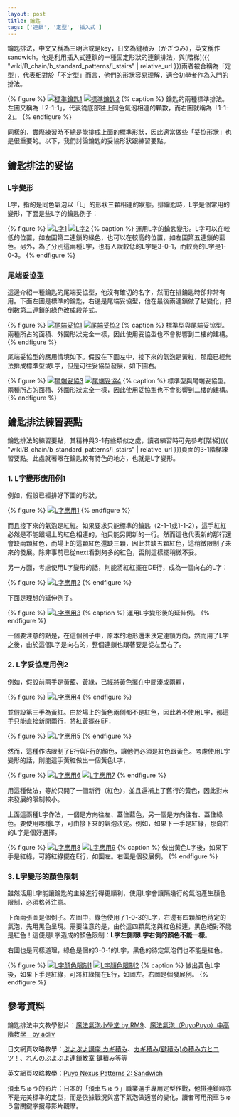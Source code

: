 ```yaml
---
layout: post
title: 鑰匙
tags: ['連鎖', '定型', '插入式']
---
```


鑰匙排法，中文又稱為三明治或是key，日文為鍵積み（かぎつみ），英文稱作sandwich。他是利用插入式連鎖的一種固定形狀的連鎖排法，與[階梯]({{ "wiki/B_chain/b_standard_patterns/i_stairs" | relative_url }})兩者被合稱為「定型」，代表相對於「不定型」而言，他們的形狀容易理解，適合初學者作為入門的排法。

{% figure %}
  [![標準鑰匙1](https://i.imgur.com/mdv10Al.png)](https://puyonexus.com/chainsim/chain/Ztuv6)
  [![標準鑰匙2](https://i.imgur.com/EZrXBid.png)](https://puyonexus.com/chainsim/chain/ibFse)
{% caption %}
鑰匙的兩種標準排法。左圖又稱為「2-1-1」，代表從底部往上同色氣泡相連的顆數，而右圖就稱為「1-1-2」。
{% endfigure %}

同樣的，實際練習時不總是能排成上面的標準形狀，因此適當做些「妥協形狀」也是很重要的。以下，我們討論鑰匙的妥協形狀跟練習要點。

## 鑰匙排法的妥協

### L字變形

L字，指的是同色氣泡以「L」的形狀三顆相連的狀態。排鑰匙時，L字是個常用的變形，下面是些L字的鑰匙例子：


{% figure %}
  [![L字1](https://i.imgur.com/keNBFqE.png)](https://puyonexus.com/chainsim/chain/FtQJ2)
  [![L字2](https://i.imgur.com/SyUBkF5.png)](https://puyonexus.com/chainsim/chain/XFACR)
{% caption %}
運用L字的鑰匙變形。L字可以在較低的位置，如左圖第二連鎖的綠色，也可以在較高的位置，如左圖第五連鎖的藍色。另外，為了分別這兩種L字，也有人說較低的L字是3-0-1，而較高的L字是1-0-3。
{% endfigure %}

### 尾端妥協型

這邊介紹一種鑰匙的尾端妥協型，他沒有確切的名字，然而在排鑰匙時卻非常有用。下面左圖是標準的鑰匙，右邊是尾端妥協型，他在最後兩連鎖做了點變化，把倒數第二連鎖的綠色改成段差式。
 
{% figure %}
  [![尾端妥協1](https://i.imgur.com/5Q5BIHj.png)](https://puyonexus.com/chainsim/chain/M2Jqv)
  [![尾端妥協2](https://i.imgur.com/Yb8Rard.png)](https://puyonexus.com/chainsim/chain/4o3VQ)
{% caption %}
標準型與尾端妥協型。兩種所占的面積、外圍形狀完全一樣，因此使用妥協型也不會影響到二樓的建構。
{% endfigure %}

尾端妥協型的應用情境如下。假設在下圖左中，接下來的氣泡是黃紅，那麼已經無法排成標準型或L字，但是可往妥協型發展，如下圖右。

{% figure %}
  [![尾端妥協3](https://i.imgur.com/XaxcBeQ.png)](https://puyonexus.com/chainsim/chain/PAjHL)
  [![尾端妥協4](https://i.imgur.com/GaTWA5Z.png)](https://puyonexus.com/chainsim/chain/PN6kD)
{% caption %}
標準型與尾端妥協型。兩種所占的面積、外圍形狀完全一樣，因此使用妥協型也不會影響到二樓的建構。
{% endfigure %}

## 鑰匙排法練習要點

鑰匙排法的練習要點，其精神與3-1有些類似之處，讀者練習時可先參考[階梯]({{ "wiki/B_chain/b_standard_patterns/i_stairs" | relative_url }})頁面的3-1階梯練習要點。此處就著眼在鑰匙較有特色的地方，也就是L字變形。

### 1. L字變形應用例1

例如，假設已經排好下圖的形狀，
 
{% figure %}
  [![L字應用1](https://i.imgur.com/23FdWxy.png)](https://puyonexus.com/chainsim/chain/aFCfg)
{% endfigure %}

而且接下來的氣泡是紅紅。如果要求只能標準的鑰匙（2-1-1或1-1-2），這手紅紅必然是不能跟場上的紅色相連的，他只能另開新的一行。然而這也代表新的那行還會缺兩顆紅色，而場上的這顆紅色還缺三顆，因此共缺五顆紅色，這稍微限制了未來的發展。除非事前已從next看到夠多的紅色，否則這樣擺稍微不妥。

另一方面，考慮使用L字變形的話，則能將紅紅擺在DE行，成為一個向右的L字：

{% figure %}
  [![L字應用2](https://i.imgur.com/ybBE0u4.png)](https://puyonexus.com/chainsim/chain/YmMaK)
{% endfigure %}

下面是理想的延伸例子。

{% figure %}
  [![L字應用3](https://i.imgur.com/1OZ1RsI.png)](https://puyonexus.com/chainsim/chain/eCDDF)
{% caption %}
運用L字變形後的延伸例。
{% endfigure %}

一個要注意的點是，在這個例子中，原本的地形還未決定連鎖方向，然而用了L字之後，由於這個L字是向右的，整個連鎖也跟著要是從左至右了。

### 2. L字妥協應用例2

例如，假設前兩手是黃藍、黃綠，已經將黃色擺在中間湊成兩顆，

{% figure %}
  [![L字應用4](https://i.imgur.com/PAQMYCr.png)](https://puyonexus.com/chainsim/chain/7VSps)
{% endfigure %}

並假設第三手為黃紅。由於場上的黃色兩側都不是紅色，因此若不使用L字，那這手只能直接新開兩行，將紅黃擺在EF，

{% figure %}
  [![L字應用5](https://i.imgur.com/cDP7Qjc.png)](https://puyonexus.com/chainsim/chain/VGphb)
{% endfigure %}

然而，這種作法限制了E行與F行的顏色，讓他們必須是紅色跟黃色。考慮使用L字變形的話，則能這手黃紅做出一個黃色L字，

{% figure %}
  [![L字應用6](https://i.imgur.com/AdgAn9f.png)](https://puyonexus.com/chainsim/chain/jc5DG)
  [![L字應用7](https://i.imgur.com/MQ2kEN1.png)](https://puyonexus.com/chainsim/chain/dz7ij)
{% endfigure %}

用這種做法，等於只開了一個新行（紅色），並且還補上了舊行的黃色，因此對未來發展的限制較小。

上面這兩種L字作法，一個是方向往左、蓋住藍色，另一個是方向往右、蓋住綠色。要使用哪種L字，可由接下來的氣泡決定。例如，如果下一手是紅綠，那向右的L字是個好選擇。

{% figure %}
  [![L字應用8](https://i.imgur.com/ERwXvRU.png)](https://puyonexus.com/chainsim/chain/sChTb)
  [![L字應用9](https://i.imgur.com/WxR8Doo.png)](https://puyonexus.com/chainsim/chain/UNc5P)
{% caption %}
做出黃色L字後，如果下手是紅綠，可將紅綠擺在E行，如圖左。右圖是個發展例。
{% endfigure %}

### 3. L字變形的顏色限制

雖然活用L字能讓鑰匙的主線進行得更順利，使用L字會讓隔幾行的氣泡產生顏色限制，必須格外注意。

下面兩張圖是個例子。左圖中，綠色使用了1-0-3的L字，右邊有四顆顏色待定的氣泡，先用黑色呈現。需要注意的是，由於這四顆氣泡與紅色相連，黑色絕對不能是紅色！這便是L字造成的顏色限制：**L字左側跟L字右側的顏色不能一樣**。

右圖也是同樣道理，綠色是個的3-0-1的L字，黑色的待定氣泡們也不能是紅色。
 
{% figure %}
  [![L字顏色限制1](https://i.imgur.com/EXHK2Hh.png)](https://puyonexus.com/chainsim/chain/af4xP)
  [![L字顏色限制2](https://i.imgur.com/wLzjx9u.png)](https://puyonexus.com/chainsim/chain/VQvq3)
{% caption %}
做出黃色L字後，如果下手是紅綠，可將紅綠擺在E行，如圖左。右圖是個發展例。
{% endfigure %}

## 參考資料

鑰匙排法中文教學影片：[魔法氣泡小學堂 by RM9](https://www.youtube.com/watch?v=tLOhr0HjnuM)、[魔法氣泡（PuyoPuyo）中高階教學　by acliv](https://www.youtube.com/watch?v=jTBsO61oDKE)

日文網頁攻略教學：[ぷよぷよ講座  カギ積み](http://alg-d.com/game/puyo/chain2.html)、[カギ積み(鍵積み)の積み方とコツ！](https://jiyu-cho.com/puyopuyo-kagi)、[れんのぷよぷよ連鎖教室 鍵積み](http://ren-channnel.com/kaidan/)等等

英文網頁攻略教學：[Puyo Nexus Patterns 2: Sandwich](https://puyonexus.com/wiki/Patterns_2:_Sandwich)

飛車ちゅう的影片：日本的「飛車ちゅう」職業選手專用定型作戰，他排連鎖時亦不是完美標準的定型，而是依據戰況與當下氣泡做適當的變化，讀者可用飛車ちゅう當關鍵字搜尋影片觀摩。


